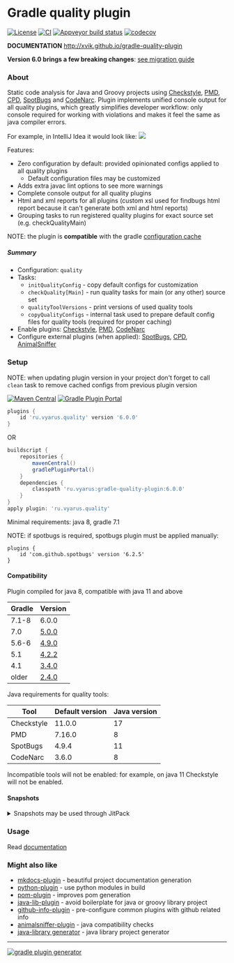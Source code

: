 # Gradle quality plugin
[![License](https://img.shields.io/badge/license-MIT-blue.svg?style=flat)](http://www.opensource.org/licenses/MIT)
[![CI](https://github.com/xvik/gradle-quality-plugin/actions/workflows/CI.yml/badge.svg)](https://github.com/xvik/gradle-quality-plugin/actions/workflows/CI.yml)
[![Appveyor build status](https://ci.appveyor.com/api/projects/status/github/xvik/gradle-quality-plugin?svg=true)](https://ci.appveyor.com/project/xvik/gradle-quality-plugin)
[![codecov](https://codecov.io/gh/xvik/gradle-quality-plugin/branch/master/graph/badge.svg)](https://codecov.io/gh/xvik/gradle-quality-plugin)

**DOCUMENTATION** http://xvik.github.io/gradle-quality-plugin

**Version 6.0 brings a few breaking changes**: [see migration guide](https://xvik.github.io/gradle-quality-plugin/latest/about/release-notes#migration-guide)

### About

Static code analysis for Java and Groovy projects using [Checkstyle](https://checkstyle.sourceforge.io/), 
[PMD](https://pmd.github.io/), [CPD](https://pmd.github.io/), [SpotBugs](https://spotbugs.github.io/) 
and [CodeNarc](https://codenarc.org/).
Plugin implements unified console output for all quality plugins, which greatly simplifies developer workflow: 
only console required for working with violations and makes it feel the same as java compiler errors.

For example, in IntelliJ Idea it would look like: 
![](img/in-action.gif)

Features:
* Zero configuration by default: provided opinionated configs applied to all quality plugins
    - Default configuration files may be customized
* Adds extra javac lint options to see more warnings
* Complete console output for all quality plugins
* Html and xml reports for all plugins (custom xsl used for findbugs html report because it can't generate both xml and html reports)
* Grouping tasks to run registered quality plugins for exact source set (e.g. checkQualityMain)

NOTE: the plugin is **compatible** with the gradle [configuration cache](https://docs.gradle.org/current/userguide/configuration_cache.html)


##### Summary

* Configuration: `quality`
* Tasks:
    - `initQualityConfig` - copy default configs for customization 
    - `checkQuality[Main]` - run quality tasks for main (or any other) source set
    - `qualityToolVersions` - print versions of used quality tools
    - `copyQualityConfigs` - internal task used to prepare default config files for quality tools (required for proper caching)
* Enable plugins: [Checkstyle](https://docs.gradle.org/current/userguide/checkstyle_plugin.html),
[PMD](https://docs.gradle.org/current/userguide/pmd_plugin.html),
[CodeNarc](https://docs.gradle.org/current/userguide/codenarc_plugin.html) 
* Configure external plugins (when applied):
[SpotBugs](http://spotbugs.readthedocs.io/en/latest/gradle.html), 
[CPD](https://github.com/aaschmid/gradle-cpd-plugin),
[AnimalSniffer](https://github.com/xvik/gradle-animalsniffer-plugin)

### Setup

NOTE: when updating plugin version in your project don't forget to call `clean` task to remove cached configs from previous plugin version

[![Maven Central](https://img.shields.io/maven-central/v/ru.vyarus/gradle-quality-plugin.svg)](https://maven-badges.herokuapp.com/maven-central/ru.vyarus/gradle-quality-plugin)
[![Gradle Plugin Portal](https://img.shields.io/maven-metadata/v/https/plugins.gradle.org/m2/ru/vyarus/quality/ru.vyarus.quality.gradle.plugin/maven-metadata.xml.svg?colorB=007ec6&label=plugins%20portal)](https://plugins.gradle.org/plugin/ru.vyarus.quality)

```groovy
plugins {
    id 'ru.vyarus.quality' version '6.0.0'
}
```

OR

```groovy
buildscript {
    repositories {
        mavenCentral()
        gradlePluginPortal()
    }
    dependencies {
        classpath 'ru.vyarus:gradle-quality-plugin:6.0.0'
    }
}
apply plugin: 'ru.vyarus.quality'
```

Minimal requirements: java 8, gradle 7.1

NOTE: if spotbugs is required, spotbugs plugin must be applied manually: 
```
plugins {
    id 'com.github.spotbugs' version '6.2.5'
}
```

#### Compatibility

Plugin compiled for java 8, compatible with java 11 and above


| Gradle | Version                                                      |
|--------|--------------------------------------------------------------|
| 7.1-8  | 6.0.0                                                        |
| 7.0    | [5.0.0](https://xvik.github.io/gradle-quality-plugin/5.0.0/) |
| 5.6-6  | [4.9.0](https://xvik.github.io/gradle-quality-plugin/4.9.0/) |
| 5.1    | [4.2.2](http://xvik.github.io/gradle-quality-plugin/4.2.2)   |
| 4.1    | [3.4.0](http://xvik.github.io/gradle-quality-plugin/3.4.0)   |
| older  | [2.4.0](http://xvik.github.io/gradle-quality-plugin/2.4.0)   |


Java requirements for quality tools:

| Tool       | Default version | Java version |
|------------|-----------------|--------------|
| Checkstyle | 11.0.0          | 17           |
| PMD        | 7.16.0          | 8            |
| SpotBugs   | 4.9.4           | 11           |
| CodeNarc   | 3.6.0           | 8            |

Incompatible tools will not be enabled: for example, on java 11 Checkstyle will not be enabled. 

#### Snapshots

<details>
      <summary>Snapshots may be used through JitPack</summary>

* Go to [JitPack project page](https://jitpack.io/#ru.vyarus/gradle-quality-plugin)
* Select `Commits` section and click `Get it` on commit you want to use (you may need to wait while version builds if no one requested it before)
    or use `master-SNAPSHOT` to use the most recent snapshot

* Add to `settings.gradle` (top most!) (exact commit hash might be used as version):

  ```groovy
  pluginManagement {
      resolutionStrategy {
          eachPlugin {
              if (requested.id.id == 'ru.vyarus.quality') {
                  useModule('ru.vyarus:gradle-quality-plugin:master-SNAPSHOT')
              }
          }
      }
      repositories {                        
          gradlePluginPortal()
          maven { url 'https://jitpack.io' }                    
      }
  }    
  ``` 
* Use plugin without declaring version: 

  ```groovy
  plugins {
      id 'ru.vyarus.quality'
  }
  ```  

</details>  

### Usage

Read [documentation](http://xvik.github.io/gradle-quality-plugin)

### Might also like

* [mkdocs-plugin](https://github.com/xvik/gradle-mkdocs-plugin) - beautiful project documentation generation
* [python-plugin](https://github.com/xvik/gradle-use-python-plugin) - use python modules in build
* [pom-plugin](https://github.com/xvik/gradle-pom-plugin) - improves pom generation
* [java-lib-plugin](https://github.com/xvik/gradle-java-lib-plugin) - avoid boilerplate for java or groovy library project
* [github-info-plugin](https://github.com/xvik/gradle-github-info-plugin) - pre-configure common plugins with github related info
* [animalsniffer-plugin](https://github.com/xvik/gradle-animalsniffer-plugin) - java compatibility checks
* [java-library generator](https://github.com/xvik/generator-lib-java) - java library project generator

---
[![gradle plugin generator](http://img.shields.io/badge/Powered%20by-%20Gradle%20plugin%20generator-green.svg?style=flat-square)](https://github.com/xvik/generator-gradle-plugin)
